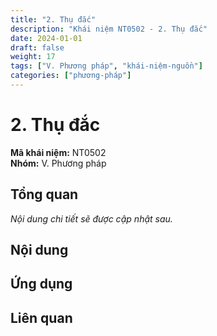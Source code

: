 ```yaml
---
title: "2. Thụ đắc"
description: "Khái niệm NT0502 - 2. Thụ đắc"
date: 2024-01-01
draft: false
weight: 17
tags: ["V. Phương pháp", "khái-niệm-nguồn"]
categories: ["phương-pháp"]
---
```


# 2. Thụ đắc

**Mã khái niệm:** NT0502  
**Nhóm:** V. Phương pháp

## Tổng quan

*Nội dung chi tiết sẽ được cập nhật sau.*

## Nội dung

<!-- Nội dung chi tiết sẽ được điền vào đây -->

## Ứng dụng

<!-- Cách ứng dụng khái niệm này trong thực tế -->

## Liên quan

<!-- Các khái niệm liên quan khác -->
